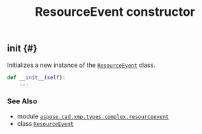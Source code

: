 ﻿---
title: ResourceEvent constructor
second_title: Aspose.CAD for Python via .NET API References
description: 
type: docs
weight: 10
url: /aspose.cad.xmp.types.complex.resourceevent/resourceevent/__init__/
is_root: false
---

## __init__ {#}

Initializes a new instance of the [`ResourceEvent`](/cad/python-net/aspose.cad.xmp.types.complex.resourceevent/resourceevent) class.



```python
def __init__(self):
    ...
```





### See Also
* module [`aspose.cad.xmp.types.complex.resourceevent`](../../)
* class [`ResourceEvent`](/cad/python-net/aspose.cad.xmp.types.complex.resourceevent/resourceevent)
